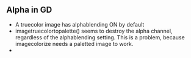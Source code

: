 
## Alpha in GD

* A truecolor image has alphablending ON by default
* imagetruecolortopalette() seems to destroy the alpha channel, regardless of the alphablending setting. This is a problem, because imagecolorize needs a paletted image to work.
* 
